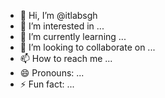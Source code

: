 - 👋 Hi, I’m @itlabsgh
- 👀 I’m interested in ...
- 🌱 I’m currently learning ...
- 💞️ I’m looking to collaborate on ...
- 📫 How to reach me ...
- 😄 Pronouns: ...
- ⚡ Fun fact: ...

<!---
itlabsgh/itlabsgh is a ✨ special ✨ repository because its `README.md` (this file) appears on your GitHub profile.
You can click the Preview link to take a look at your changes.
--->
